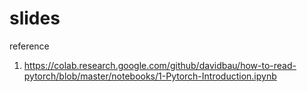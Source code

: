 # slides


reference
1. https://colab.research.google.com/github/davidbau/how-to-read-pytorch/blob/master/notebooks/1-Pytorch-Introduction.ipynb
